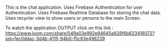 This is the chat application.
Uses Firebase Authentication for user Authentication.
Uses Firebase Realtime Database for storing the chat data.
Uses recycler view to show users or persons to the main Screen.

To watch the application OUTPUT click on this link : https://www.loom.com/share/049a03e992e84645a928f6b623416072?sid=fec0ddac-3d4b-4115-94b0-f5c63e496239

